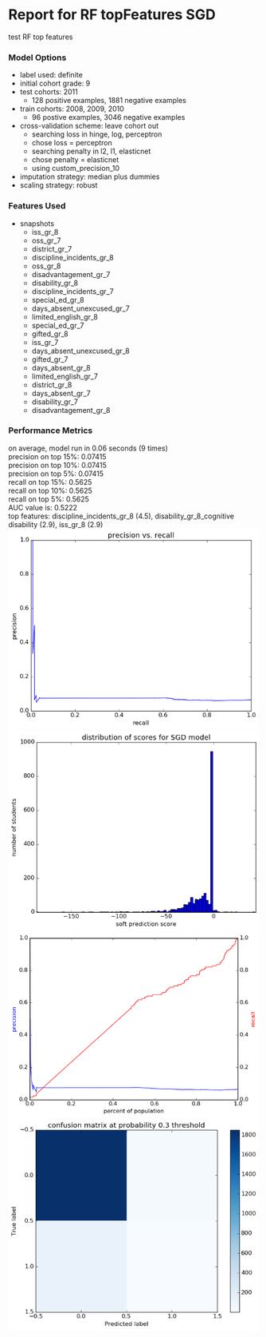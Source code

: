 # Report for RF topFeatures SGD
test RF top features

### Model Options
* label used: definite
* initial cohort grade: 9
* test cohorts: 2011
	 * 128 positive examples, 1881 negative examples
* train cohorts: 2008, 2009, 2010
	 * 96 postive examples, 3046 negative examples
* cross-validation scheme: leave cohort out
	 * searching loss in hinge, log, perceptron
	 * chose loss = perceptron
	 * searching penalty in l2, l1, elasticnet
	 * chose penalty = elasticnet
	 * using custom_precision_10
* imputation strategy: median plus dummies
* scaling strategy: robust

### Features Used
* snapshots
	 * iss_gr_8
	 * oss_gr_7
	 * district_gr_7
	 * discipline_incidents_gr_8
	 * oss_gr_8
	 * disadvantagement_gr_7
	 * disability_gr_8
	 * discipline_incidents_gr_7
	 * special_ed_gr_8
	 * days_absent_unexcused_gr_7
	 * limited_english_gr_8
	 * special_ed_gr_7
	 * gifted_gr_8
	 * iss_gr_7
	 * days_absent_unexcused_gr_8
	 * gifted_gr_7
	 * days_absent_gr_8
	 * limited_english_gr_7
	 * district_gr_8
	 * days_absent_gr_7
	 * disability_gr_7
	 * disadvantagement_gr_8

### Performance Metrics
on average, model run in 0.06 seconds (9 times) <br/>precision on top 15%: 0.07415 <br/>precision on top 10%: 0.07415 <br/>precision on top 5%: 0.07415 <br/>recall on top 15%: 0.5625 <br/>recall on top 10%: 0.5625 <br/>recall on top 5%: 0.5625 <br/>AUC value is: 0.5222 <br/>top features: discipline_incidents_gr_8 (4.5), disability_gr_8_cognitive disability (2.9), iss_gr_8 (2.9)
![RF_topFeatures_SGD_pr_vs_threshold.png](figs/RF_topFeatures_SGD_pr_vs_threshold.png)
![RF_topFeatures_SGD_score_dist.png](figs/RF_topFeatures_SGD_score_dist.png)
![RF_topFeatures_SGD_precision_recall_at_k.png](figs/RF_topFeatures_SGD_precision_recall_at_k.png)
![RF_topFeatures_SGD_confusion_mat_0.3.png](figs/RF_topFeatures_SGD_confusion_mat_0.3.png)

